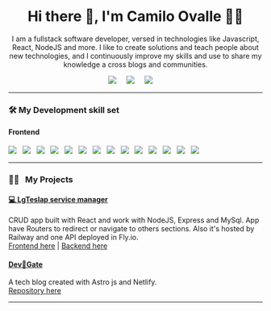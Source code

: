 <h1 align='center'>Hi there  👋, I'm Camilo Ovalle 🧑‍💻</h1>

<p align='center'>
   I am  a fullstack software developer, versed in technologies like Javascript, React, NodeJS and more. I like to create solutions and teach people about new technologies, and I continuously improve my skills and use to share my knowledge a cross blogs and communities.
</p>

<p align='center'>
  <a href="https://linkedin.com/in/camilo-ovalle"><img src="https://img.shields.io/badge/linkedin-%230077B5.svg?&style=for-the-badge&logo=linkedin&logoColor=white" /></a>&nbsp;&nbsp;&nbsp;&nbsp;
  <a href="https://api.whatsapp.com/send?phone=573192966892"><img src="https://img.shields.io/badge/WhatsApp-logo?style=for-the-badge&logo=whatsapp&logoColor=%23ffffff"/></a>&nbsp;&nbsp;&nbsp;&nbsp;
  <a href="mailto:camilo.enrique.ovalle@gmail.com?subject=Hola%20Camilo"><img src="https://img.shields.io/badge/gmail-%23D14836.svg?&style=for-the-badge&logo=gmail&logoColor=white" /></a>
  &nbsp;&nbsp;&nbsp;&nbsp;

</p>

<hr>

<h3>🛠️ My Development skill set</h3>

<h4>Frontend</h4>
<p >
  <img src="https://img.shields.io/badge/html5%20-%23e34f26.svg?&style=for-the-badge&logo=html5&logoColor=white" />&nbsp;&nbsp;
  <img src="https://img.shields.io/badge/css3%20-%231572B6.svg?&style=for-the-badge&logo=css3&logoColor=white" />&nbsp;&nbsp;
  <img src="https://img.shields.io/badge/javascript%20-%23F7DF1E.svg?&style=for-the-badge&logo=javascript&logoColor=white" />&nbsp;&nbsp;
  <img src="https://img.shields.io/badge/react%20-%2361DAFB.svg?&style=for-the-badge&logo=react&logoColor=white" />&nbsp;&nbsp;
  <img src="https://img.shields.io/badge/node.js%20-%23339933.svg?&style=for-the-badge&logo=node.js&logoColor=white" />&nbsp;&nbsp;
  <img src="https://img.shields.io/badge/express%20-%23339933.svg?&style=for-the-badge&logo=express&logoColor=white" />&nbsp;&nbsp;
  <img src="https://img.shields.io/badge/git%20-%23F05133.svg?&style=for-the-badge&logo=git&logoColor=white" />&nbsp;&nbsp;
  <img src="https://img.shields.io/badge/mysql%20-%23016B93.svg?&style=for-the-badge&logo=mysql&logoColor=white" />&nbsp;&nbsp;
  <img src="https://img.shields.io/badge/Linux-logo?style=for-the-badge&logo=ubuntu&logoColor=white&color=orange"/>&nbsp;&nbsp;
  <img src="https://img.shields.io/badge/Astro-logo?style=for-the-badge&logo=Astro&logoColor=orange&color=gray"/>&nbsp;&nbsp;
  <img src="https://img.shields.io/badge/github%20-%23000.svg?&style=for-the-badge&logo=github&logoColor=white" />&nbsp;&nbsp;
  <img src="https://img.shields.io/badge/mongodb%20-%2358aa50.svg?&style=for-the-badge&logo=mongodb&logoColor=white" />&nbsp;&nbsp;
  <img src="https://img.shields.io/badge/docker%20-%232496ED.svg?&style=for-the-badge&logo=docker&logoColor=white" />&nbsp;&nbsp;
  <img src="https://img.shields.io/badge/Tailwind-logo?style=for-the-badge&logo=tailwindcss&logoColor=white&color=%230ea5e9"/>&nbsp;&nbsp;
</p>

<hr>

<h3>👨‍💻&nbsp;&nbsp;&nbsp;My Projects</h3>

<h4><a href="https://github.com/Camilo-ovalle/LgTeslap-Frontend.git">💻 LgTeslap service manager</a></h4>
<p>CRUD app built with React and work with NodeJS, Express and MySql. App have Routers to redirect or navigate to others sections. Also it's hosted by Railway and one API deployed in Fly.io. <br>
<a href="https://github.com/Camilo-ovalle/LgTeslap-Frontend.git">Frontend here</a>&nbsp;| <a href="https://github.com/Camilo-ovalle/LgTeslap-Frontend.git">Backend here</a></p>

<h4><a href="https://dev-gate.netlify.app/">Dev🚀Gate</a></h4>
<p>A tech blog created with Astro js and Netlify.<br>
<a href="https://github.com/Camilo-ovalle/Qurious-Blog.git">Repository here</a></p>

<hr>
